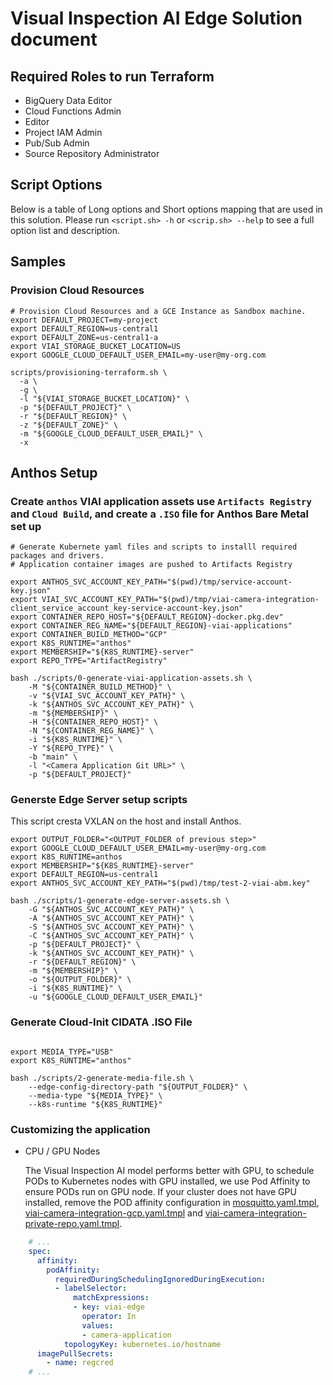 # Visual Inspection AI Edge Solution document

## Required Roles to run Terraform

* BigQuery Data Editor
* Cloud Functions Admin
* Editor
* Project IAM Admin
* Pub/Sub Admin
* Source Repository Administrator

## Script Options

Below is a table of Long options and Short options mapping that are used in this solution. Please run `<script.sh> -h` or `<scrip.sh> --help` to see a full option list and description.


## Samples

### Provision Cloud Resources

```shell
# Provision Cloud Resources and a GCE Instance as Sandbox machine.
export DEFAULT_PROJECT=my-project
export DEFAULT_REGION=us-central1
export DEFAULT_ZONE=us-central1-a
export VIAI_STORAGE_BUCKET_LOCATION=US
export GOOGLE_CLOUD_DEFAULT_USER_EMAIL=my-user@my-org.com

scripts/provisioning-terraform.sh \
  -a \
  -g \
  -l "${VIAI_STORAGE_BUCKET_LOCATION}" \
  -p "${DEFAULT_PROJECT}" \
  -r "${DEFAULT_REGION}" \
  -z "${DEFAULT_ZONE}" \
  -m "${GOOGLE_CLOUD_DEFAULT_USER_EMAIL}" \
  -x

```

## Anthos Setup

### Create `anthos` VIAI application assets use `Artifacts Registry` and `Cloud Build`, and create a `.ISO` file for Anthos Bare Metal set up

```shell
# Generate Kubernete yaml files and scripts to installl required packages and drivers.
# Application container images are pushed to Artifacts Registry

export ANTHOS_SVC_ACCOUNT_KEY_PATH="$(pwd)/tmp/service-account-key.json"
export VIAI_SVC_ACCOUNT_KEY_PATH="$(pwd)/tmp/viai-camera-integration-client_service_account_key-service-account-key.json"
export CONTAINER_REPO_HOST="${DEFAULT_REGION}-docker.pkg.dev"
export CONTAINER_REG_NAME="${DEFAULT_REGION}-viai-applications"
export CONTAINER_BUILD_METHOD="GCP"
export K8S_RUNTIME="anthos"
export MEMBERSHIP="${K8S_RUNTIME}-server"
export REPO_TYPE="ArtifactRegistry"

bash ./scripts/0-generate-viai-application-assets.sh \
    -M "${CONTAINER_BUILD_METHOD}" \
    -v "${VIAI_SVC_ACCOUNT_KEY_PATH}" \
    -k "${ANTHOS_SVC_ACCOUNT_KEY_PATH}" \
    -m "${MEMBERSHIP}" \
    -H "${CONTAINER_REPO_HOST}" \
    -N "${CONTAINER_REG_NAME}" \
    -i "${K8S_RUNTIME}" \
    -Y "${REPO_TYPE}" \
    -b "main" \
    -l "<Camera Application Git URL>" \
    -p "${DEFAULT_PROJECT}"

```


### Generste Edge Server setup scripts

This script cresta VXLAN on the host and install Anthos.

```shell
export OUTPUT_FOLDER="<OUTPUT_FOLDER of previous step>"
export GOOGLE_CLOUD_DEFAULT_USER_EMAIL=my-user@my-org.com
export K8S_RUNTIME=anthos
export MEMBERSHIP="${K8S_RUNTIME}-server"
export DEFAULT_REGION=us-central1
export ANTHOS_SVC_ACCOUNT_KEY_PATH="$(pwd)/tmp/test-2-viai-abm.key"

bash ./scripts/1-generate-edge-server-assets.sh \
    -G "${ANTHOS_SVC_ACCOUNT_KEY_PATH}" \
    -A "${ANTHOS_SVC_ACCOUNT_KEY_PATH}" \
    -S "${ANTHOS_SVC_ACCOUNT_KEY_PATH}" \
    -C "${ANTHOS_SVC_ACCOUNT_KEY_PATH}" \
    -p "${DEFAULT_PROJECT}" \
    -k "${ANTHOS_SVC_ACCOUNT_KEY_PATH}" \
    -r "${DEFAULT_REGION}" \
    -m "${MEMBERSHIP}" \
    -o "${OUTPUT_FOLDER}" \
    -i "${K8S_RUNTIME}" \
    -u "${GOOGLE_CLOUD_DEFAULT_USER_EMAIL}"

```

### Generate Cloud-Init CIDATA .ISO File

```shell

export MEDIA_TYPE="USB"
export K8S_RUNTIME="anthos"

bash ./scripts/2-generate-media-file.sh \
    --edge-config-directory-path "${OUTPUT_FOLDER}" \
    --media-type "${MEDIA_TYPE}" \
    --k8s-runtime "${K8S_RUNTIME}"

```

### Customizing the application

* CPU / GPU Nodes

    The Visual Inspection AI model performs better with GPU, to schedule PODs to Kubernetes nodes with GPU installed, we use Pod Affinity to ensure PODs run on GPU node. If your cluster does not have GPU installed, remove the POD affinity configuration in [mosquitto.yaml.tmpl](kubernetes/mosquitto/mosquitto.yaml.tmpl), [viai-camera-integration-gcp.yaml.tmpl](kubernetes/viai-camera-integration/viai-camera-integration-gcp.yaml.tmpl) and [viai-camera-integration-private-repo.yaml.tmpl](kubernetes/viai-camera-integration/viai-camera-integration-private-repo.yaml.tmpl).

```yaml
    # ...
    spec:
      affinity:
        podAffinity:
          requiredDuringSchedulingIgnoredDuringExecution:
          - labelSelector:
              matchExpressions:
              - key: viai-edge
                operator: In
                values:
                - camera-application
            topologyKey: kubernetes.io/hostname
      imagePullSecrets:
        - name: regcred
    # ...
```

